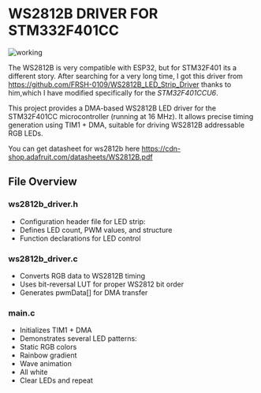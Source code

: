 # WS2812B DRIVER FOR STM332F401CC

![working](https://i0.wp.com/randomnerdtutorials.com/wp-content/uploads/2016/09/GIF3.gif?resize=480%2C270&quality=100&strip=all&ssl=1)

The WS2812B is very compatible with ESP32, but for STM32F401 its a different story. After searching for a very long time, I got this driver from https://github.com/FRSH-0109/WS2812B_LED_Strip_Driver thanks to him,which I have modified specifically for the *STM32F401CCU6*.  

This project provides a DMA-based WS2812B LED driver for the STM32F401CC microcontroller (running at 16 MHz).
It allows precise timing generation using TIM1 + DMA, suitable for driving WS2812B addressable RGB LEDs.

You can get datasheet for ws2812b here  https://cdn-shop.adafruit.com/datasheets/WS2812B.pdf

## File Overview
### ws2812b_driver.h
- Configuration header file for LED strip:
- Defines LED count, PWM values, and structure
- Function declarations for LED control
  
### ws2812b_driver.c
- Converts RGB data to WS2812B timing
- Uses bit-reversal LUT for proper WS2812 bit order
- Generates pwmData[] for DMA transfer

### main.c
- Initializes TIM1 + DMA
- Demonstrates several LED patterns:
- Static RGB colors
- Rainbow gradient
- Wave animation
- All white
- Clear LEDs and repeat
